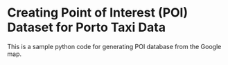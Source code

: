 # Creating Point of Interest (POI) Dataset for Porto Taxi Data
This is a sample python code for generating POI database from the Google map.
